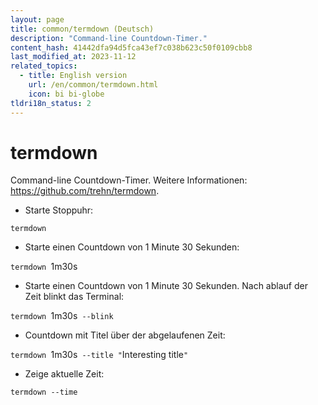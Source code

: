 ```yaml
---
layout: page
title: common/termdown (Deutsch)
description: "Command-line Countdown-Timer."
content_hash: 41442dfa94d5fca43ef7c038b623c50f0109cbb8
last_modified_at: 2023-11-12
related_topics:
  - title: English version
    url: /en/common/termdown.html
    icon: bi bi-globe
tldri18n_status: 2
---
```

# termdown

Command-line Countdown-Timer.
Weitere Informationen: <https://github.com/trehn/termdown>.

- Starte Stoppuhr:

`termdown`

- Starte einen Countdown von 1 Minute 30 Sekunden:

`termdown `<span class="tldr-var badge badge-pill bg-dark-lm bg-white-dm text-white-lm text-dark-dm font-weight-bold">1m30s</span>

- Starte einen Countdown von 1 Minute 30 Sekunden. Nach ablauf der Zeit blinkt das Terminal:

`termdown `<span class="tldr-var badge badge-pill bg-dark-lm bg-white-dm text-white-lm text-dark-dm font-weight-bold">1m30s</span>` --blink`

- Countdown mit Titel über der abgelaufenen Zeit:

`termdown `<span class="tldr-var badge badge-pill bg-dark-lm bg-white-dm text-white-lm text-dark-dm font-weight-bold">1m30s</span>` --title "`<span class="tldr-var badge badge-pill bg-dark-lm bg-white-dm text-white-lm text-dark-dm font-weight-bold">Interesting title</span>`"`

- Zeige aktuelle Zeit:

`termdown --time`
